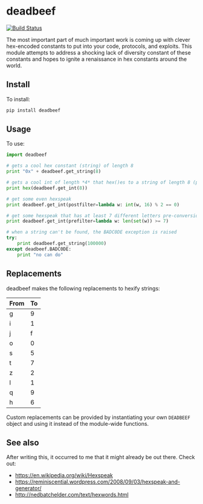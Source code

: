 # deadbeef

[![Build Status](https://travis-ci.org/zardus/deadbeef.svg?branch=master)](https://travis-ci.org/zardus/deadbeef)

The most important part of much important work is coming up with clever hex-encoded constants to put into your code, protocols, and exploits.
This module attempts to address a shocking lack of diversity constant of these constants and hopes to ignite a renaissance in hex constants around the world.

## Install

To install:

```bash
pip install deadbeef
```

## Usage

To use:

```python
import deadbeef

# gets a cool hex constant (string) of length 8
print "0x" + deadbeef.get_string(8)

# gets a cool int of length *4* that hex()es to a string of length 8 (plus '0x')
print hex(deadbeef.get_int(8))

# get some even hexspeak
print deadbeef.get_int(postfilter=lambda w: int(w, 16) % 2 == 0)

# get some hexspeak that has at least 7 different letters pre-conversion
print deadbeef.get_int(prefilter=lambda w: len(set(w)) >= 7)

# when a string can't be found, the BADC0DE exception is raised
try:
	print deadbeef.get_string(100000)
except deadbeef.BADC0DE:
	print "no can do"
```

## Replacements

deadbeef makes the following replacements to hexify strings:

| From | To |
|------|----|
|    g | 9  |
|    i | 1  |
|    j | f  |
|    o | 0  |
|    s | 5  |
|    t | 7  |
|    z | 2  |
|    l | 1  |
|    q | 9  |
|    h | 6  |

Custom replacements can be provided by instantiating your own `DEADBEEF` object and using it instead of the module-wide functions.

## See also

After writing this, it occurred to me that it might already be out there. Check out:

- https://en.wikipedia.org/wiki/Hexspeak
- https://reminiscential.wordpress.com/2008/09/03/hexspeak-and-generator/
- http://nedbatchelder.com/text/hexwords.html
